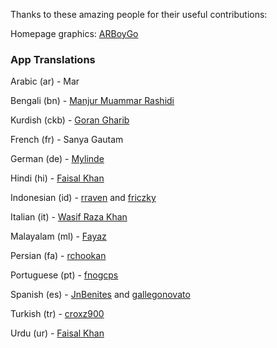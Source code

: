 <p>Thanks to these amazing people for their useful contributions:</p>

Homepage graphics: [ARBoyGo](https://github.com/ARBoyGo)

### App Translations

Arabic (ar) - Mar

Bengali (bn) - [Manjur Muammar Rashidi](https://github.com/rashidi77)

Kurdish (ckb) - [Goran Gharib](https://facebook.com/goran90909)

French (fr) - Sanya Gautam

German (de) - [Mylinde](https://github.com/Mylinde)

Hindi (hi) - [Faisal Khan](https://github.com/faisalcodes)

Indonesian (id) - [rraven](https://instagram.com/r4ravv) and [friczky](https://github.com/friczky)

Italian (it) - [Wasif Raza Khan](https://www.instagram.com/wasifffff5)

Malayalam (ml) - [Fayaz](https://github.com/Sharpentine)

Persian (fa) - [rchookan](https://github.com/rchookan)

Portuguese (pt) - [fnogcps](https://github.com/fnogcps)

Spanish (es) - [JnBenites](https://github.com/JnBenites) and [gallegonovato](https://github.com/gallegonovato)

Turkish (tr) - [croxz900](https://github.com/croxz900)

Urdu (ur) - [Faisal Khan](https://github.com/faisalcodes)
